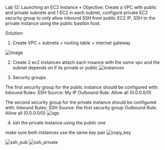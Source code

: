 Lab 12: Launching an EC2 Instance
• Objective: Create a VPC with public and private subnets and 1 EC2 in each subnet,
configure private EC2 security group to only allow inbound SSH from public EC2 IP,
SSH to the private instance using the public bastion host.


Solution:

1. Create VPC + subnets + routing table + internet gateway

![image](https://github.com/user-attachments/assets/31cd3977-2e8c-40db-8bcc-8bf785385036)

2. Create 2 ec2 instances
attach each insance with the same vpc and the subnet depends on if its private or public
![instances](https://github.com/user-attachments/assets/95c59143-a414-4de1-aa75-a97649c5cbb1)

3. Security groups

The first security group for the public instance should be configured with:
Inbound Rules: SSH Source: My IP
Outbound Rule: Allow all (0.0.0.0/0)

The second security group for the private instance should be configured with:
Inbound Rules: SSH Source: the first security group
Outbound Rule: Allow all (0.0.0.0/0)
![sgs](https://github.com/user-attachments/assets/b3d0616a-235a-4a2c-a0ff-35f523548fc1)

4. ssh the private instance using the public one

make sure both instances use the same key pair
![copy_key](https://github.com/user-attachments/assets/1dc596b4-db53-476e-b69a-b83512a5b6cf)

![ssh_pub](https://github.com/user-attachments/assets/36bb34d8-b4c3-448e-82bb-1e76d65370c7)
![ssh_private](https://github.com/user-attachments/assets/5b71988a-8b62-4a16-8543-94441cfaba05)
